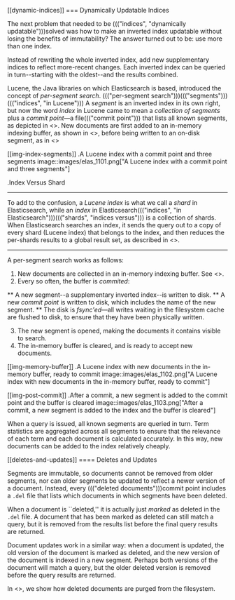 [[dynamic-indices]]
=== Dynamically Updatable Indices

The next problem that needed to be ((("indices", "dynamically updatable")))solved was how to make an inverted index
updatable without losing the benefits of immutability?  The answer turned out
to be: use more than one index.

Instead of rewriting the whole inverted index, add new supplementary indices
to reflect more-recent changes. Each inverted index can be queried in turn--starting with the oldest--and the results combined.

Lucene, the Java libraries on which Elasticsearch is based, introduced  the
concept of _per-segment search_. ((("per-segment search")))((("segments")))((("indices", "in Lucene"))) A _segment_ is an inverted index in its own
right,  but now the word _index_ in Lucene came to mean a _collection of
segments_ plus a _commit point_&#x2014;a file((("commit point"))) that lists all known segments, as depicted in <<img-index-segments>>. New documents are first added to an in-memory indexing buffer, as shown in <<img-memory-buffer>>, before being written to an on-disk segment, as in <<img-post-commit>>

[[img-index-segments]]
.A Lucene index with a commit point and three segments
image::images/elas_1101.png["A Lucene index with a commit point and three segments"]

.Index Versus Shard
***************************************

To add to the confusion, a _Lucene index_ is what we call a _shard_ in
Elasticsearch, while an _index_ in Elasticsearch((("indices", "in Elasticsearch")))((("shards", "indices versus"))) is a collection of shards.
When Elasticsearch searches an index, it sends the query out to a copy of
every shard (Lucene index) that belongs to the index, and then reduces the
per-shards results to a global result set, as described in
<<distributed-search>>.

***************************************


A per-segment search works as follows:

1. New documents are collected in an in-memory indexing buffer.
   See <<img-memory-buffer>>.
2. Every so often, the buffer is _commited_:

** A new segment--a supplementary inverted index--is written to disk.
** A new _commit point_ is written to disk, which includes the name of the new
   segment.
** The disk is _fsync'ed_&#x2014;all writes waiting in the filesystem cache are
   flushed to disk, to ensure that they have been physically written.

3. The new segment is opened, making the documents it contains visible to search.
4. The in-memory buffer is cleared, and is ready to accept new documents.

[[img-memory-buffer]]
.A Lucene index with new documents in the in-memory buffer, ready to commit
image::images/elas_1102.png["A Lucene index with new documents in the in-memory buffer, ready to commit"]

[[img-post-commit]]
.After a commit, a new segment is added to the commit point and the buffer is cleared
image::images/elas_1103.png["After a commit, a new segment is added to the index and the buffer is cleared"]

When a query is issued, all known segments are queried in turn. Term
statistics are aggregated across all segments to ensure that the relevance of
each term and each document is calculated accurately. In this way, new
documents can be added to the index relatively cheaply.

[[deletes-and-updates]]
==== Deletes and Updates

Segments are immutable, so documents cannot be removed from older segments,
nor can older segments be updated to reflect a newer version of a document.
Instead, every ((("deleted documents")))commit point includes a `.del` file that lists which documents
in which segments have been deleted.

When a document is ``deleted,'' it is actually just _marked_ as deleted in the
`.del` file. A document that has been marked as deleted can still match a
query, but it is removed from the results list before the final query results
are returned.

Document updates work in a similar way: when a document is updated, the old
version of the document is marked as deleted, and the new version of the
document is indexed in a new segment. Perhaps both versions of the document
will match a query, but the older deleted version is removed before the query
results are returned.

In <<merge-process>>, we show how deleted documents are purged from
the filesystem.





